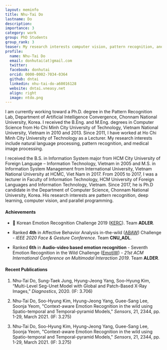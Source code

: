 ```yaml
---
layout: meminfo
title: Nhu-Tai Do
lastname: Do
description:
importance: 3
category: work
group: PhD Students
group_rank: 3
teaser: My research interests computer vision, pattern recognition, and medical image analysis. I am currently working on knee bone tumor prognosis and context-aware emotion recognition.
profile:
  name: Nhu-Tai Do
  email: donhutai(at)gmail.com
  twitter:
  facebook: donhutai
  orcid: 0000-0002-7034-0364
  github: dntai
  linkedin: nhu-tai-do-a60016128
  website: dntai.vneasy.net
  align: right
  image: ntdo.png
---
```


I am currently working toward a Ph.D. degree in the Pattern Recognition Lab, Department of Artificial Intelligence Convergence, Chonnam National University, Korea. I received the B.Eng. and M.Eng. degrees in Computer Science from Ho Chi Minh City University of Technology, Vietnam National University, Vietnam in 2010 and 2013. Since 2011, I have worked at Ho Chi Minh City University of Technology as a Lecturer. My research interests include natural language processing, pattern recognition, and medical image processing.

I received the B.S. in Information System major from HCM City University of Foreign Language – Information Technology, Vietnam in 2005 and M.S. in Information System Management from International University, Vietnam National University at HCMC, Viet Nam in 2017. From 2005 to 2017, I was a lecturer in Faculty of Information Technology, HCM University of Foreign Languages and Information Technology, Vietnam. Since 2017, he is Ph.D candidate in the Department of Computer Science, Chonnam National University, Korea. His research interests are pattern recognition, deep learning, computer vision, and parallel programming.


#### Achievements

* :3rd_place_medal: Korean Emotion Recognition Challenge 2019 ([KERC](https://www.kaggle.com/c/kerc)). Team **ADLER**.

* Ranked **4th** in Affective Behavior Analysis in-the-wild ([ABAW](https://ibug.doc.ic.ac.uk/resources/fg-2020-competition-affective-behavior-analysis)) Challenge - _IEEE 2020 Face & Gesture Conference_. Team **CNU_ADL**.

* Ranked **6th** in **Audio-video based emotion recognition** - Seventh Emotion Recognition in the Wild Challenge ([EmotiW](https://researchmgt.monash.edu/ws/portalfiles/portal/288645367/288531253_oa.pdf)) - _21st ACM International Conference on Multimodal Interaction 2019_. Team **ALDER**.

#### Recent Publications

1. Nhu-Tai Do, Sung-Taek Jung, Hyung-Jeong Yang, Soo-Hyung Kim, “Multi-Level Seg-Unet Model with Global and Patch-Based X-Ray Images,” _Diagnostics_, 2020. (IF: 3.706)

2. Nhu-Tai Do, Soo-Hyung Kim, Hyung-Jeong Yang, Guee-Sang Lee, Soonja Yeom, "Context-aware Emotion Recognition in the wild using Spatio-temporal and Temporal-pyramid Models," _Sensors_, 21, 2344, pp. 1-29, March 2021. (IF: 3.275)

3. Nhu-Tai Do, Soo-Hyung Kim, Hyung-Jeong Yang, Guee-Sang Lee, Soonja Yeom, "Context-aware Emotion Recognition in the wild using Spatio-temporal and Temporal-pyramid Models," _Sensors_, 21, 2344, pp. 1-29, March 2021. (IF: 3.275)





